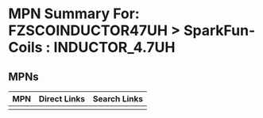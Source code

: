 



# MPN Summary For: FZSCOINDUCTOR47UH > SparkFun-Coils : INDUCTOR_4.7UH

## MPNs
  

|MPN|Direct Links|Search Links|
| :--- | :--- | :--- |
||||
